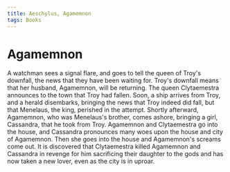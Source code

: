 ```yaml
---
title: Aeschylus, Agamemnon
tags: Books
---
```


# Agamemnon
A watchman sees a signal flare, and goes to tell the queen of Troy's downfall, the news that they have been waiting for. Troy's downfall means that her husband, Agamemnon, will be returning. The queen Clytaemestra announces to the town that Troy had fallen. Soon, a ship arrives from Troy, and a herald disembarks, bringing the news that Troy indeed did fall, but that Menelaus, the king, perished in the attempt. Shortly afterward, Agamemnon, who was Menelaus's brother, comes ashore, bringing a girl, Cassandra, that he took from Troy. Agamemnon and Clytaemestra go into the house, and Cassandra pronounces many woes upon the house and city of Agamemnon. Then she goes into the house and Agamemnon's screams come out. It is discovered that Clytaemestra killed Agamemnon and Cassandra in revenge for him sacrificing their daughter to the gods and has now taken a new lover, even as the city is in uproar.
